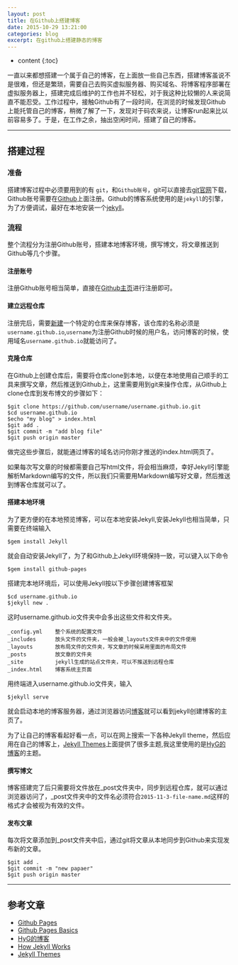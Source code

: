 ```yaml
---
layout: post
title: 在Github上搭建博客
date: 2015-10-29 13:21:00
categories: blog
excerpt: 在github上搭建静态的博客
---
```


* content
{:toc}

一直以来都想搭建一个属于自己的博客，在上面放一些自己东西，搭建博客虽说不是很难，但还是繁琐，需要自己去购买虚拟服务器、购买域名、将博客程序部署在虚拟服务器上，搭建完成后维护的工作也并不轻松，对于我这种比较懒的人来说简直不能忍受。工作过程中，接触Github有了一段时间，在浏览的时候发现Github上能托管自己的博客，稍微了解了一下，发现对于码农来说，让博客run起来比以前容易多了。于是，在工作之余，抽出空闲时间，搭建了自己的博客。

---

## 搭建过程

### 准备

搭建博客过程中必须要用到的有 `git`，和`Github账号`，git可以直接去[git官网](http://git-scm.com/download/)下载，Github账号需要在[Github](https://github.com)上面注册。Github的博客系统使用的是`jekyll`的引擎，为了方便调试，最好在本地安装一个[jekyll](http://jekyll.bootcss.com/)。

### 流程

整个流程分为注册Github账号，搭建本地博客环境，撰写博文，将文章推送到Github等几个步骤。

#### 注册账号

注册Github账号相当简单，直接在[Github主页](https://github.com)进行注册即可。

#### 建立远程仓库

注册完后，需要[新建](https://github.com/new)一个特定的仓库来保存博客，该仓库的名称必须是`username.github.io`,`username`为注册Github时候的用户名，访问博客的时候，使用域名`username.github.io`就能访问了。

#### 克隆仓库

在Github上创建仓库后，需要将仓库clone到本地，以便在本地使用自己顺手的工具来撰写文章，然后推送到Github上，这里需要用到git来操作仓库，从Github上clone仓库到发布博文的步骤如下：

    $git clone https://github.com/username/username.github.io.git
	$cd username.github.io
	$echo "my blog" > index.html
	$git add .	
	$git commit -m "add blog file"
	$git push origin master

做完这些步骤后，就能通过博客的域名访问你刚才推送的index.html网页了。
	
如果每次写文章的时候都需要自己写html文件，将会相当麻烦，幸好Jekyll引擎能解析Markdown编写的文件，所以我们只需要用Markdown编写好文章，然后推送到博客仓库就可以了。

#### 搭建本地环境

为了更方便的在本地预览博客，可以在本地安装Jekyll,安装Jekyll也相当简单，只需要在终端输入

    $gem install Jekyll

就会自动安装Jekyll了，为了和Github上Jekyll环境保持一致，可以键入以下命令

    $gem install github-pages

搭建完本地环境后，可以使用Jekyll按以下步骤创建博客框架

    $cd username.github.io
	$jekyll new .

这时username.github.io文件夹中会多出这些文件和文件夹。

    _config.yml    整个系统的配置文件
	_includes      放头文件的文件夹，一般会被_layouts文件夹中的文件使用
	_layouts       放布局文件的文件夹，写文章的时候采用里面的布局文件
	_posts         放文章的文件夹	
	_site          jekyll生成的站点文件夹，可以不推送到远程仓库
	_index.html    博客系统主页面

用终端进入username.github.io文件夹，输入

    $jekyll serve

就会启动本地的博客服务器，通过浏览器访问[博客](http://localhost:4000)就可以看到jekyll创建博客的主页了。

为了让自己的博客看起好看一点，可以在网上搜索一下各种Jekyll theme，然后应用在自己的博客上，[Jekyll Themes](http://jekyllthemes.org)上面提供了很多主题,我这里使用的是[HyG的博客](https://github.com/Gaohaoyang/gaohaoyang.github.io)的主题。

#### 撰写博文

博客搭建完了后只需要将文件放在\_post文件夹中，同步到远程仓库，就可以通过浏览器访问了，\_post文件夹中的文件名必须符合`2015-11-3-file-name.md`这样的格式才会被视为有效的文件。

#### 发布文章

每次将文章添加到\_post文件夹中后，通过git将文章从本地同步到Github来实现发布新的文章。

    $git add .
	$git commit -m "new papaer"
	$git push origin master

---

## 参考文章

* [Github Pages](https://pages.github.com/)
* [Github Pages Basics](https://help.github.com/categories/github-pages-basics/)
* [HyG的博客](https://gaohaoyang.github.io)
* [How Jekyll Works](http://jekyllbootstrap.com/lessons/jekyll-introduction.html)
* [Jekyll Themes](http://jekyllthemes.org/)
